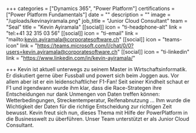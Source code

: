 +++
categories = ["Dynamics 365", "Power Platform"]
certifications = ["Power Platform Fundamentals"]
date = ""
description = ""
image = "/uploads/kevinayiramala.png"
job_title = "Junior Cloud Consultant"
team = "Seal"
title = "Kevin Ayiramala"
[[social]]
icon = "ti-headphone-alt"
link = "tel:+41 32 315 03 56"
[[social]]
icon = "ti-email"
link = "mailto:kevin.ayiramala@corporatesoftware.ch"
[[social]]
icon = "teams-icon"
link = "https://teams.microsoft.com/l/chat/0/0?users=kevin.ayiramala@corporatesoftware.ch"
[[social]]
icon = "ti-linkedin"
link = "https://www.linkedin.com/in/kevin-ayiramala/"

+++
Kevin ist aktuell unterwegs zu seinem Master in Wirtschaftsinformatik. Er diskutiert gerne über Fussball und powert sich beim Joggen aus. Vor allem aber ist er ein leidenschaftlicher F1-Fan! Seit seiner Kindheit schaut er F1 und irgendwann wurde ihm klar, dass die Race-Strategen ihre Entscheidungen nur dank Unmengen von Daten treffen können: Wetterbedingungen, Streckentemperatur, Reifenabnutzung … Ihm wurde die Wichtigkeit der Daten für die richtige Entscheidung zur richtigen Zeit bewusst. Kevin freut sich nun, dieses Thema mit Hilfe der PowerPlatform in die Businesswelt zu überführen. Unser Team unterstützt er als Junior Cloud Consultant.